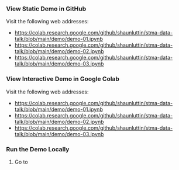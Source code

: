 ### View Static Demo in GitHub

Visit the following web addresses:

- https://colab.research.google.com/github/shaunluttin/stma-data-talk/blob/main/demo/demo-01.ipynb
- https://colab.research.google.com/github/shaunluttin/stma-data-talk/blob/main/demo/demo-02.ipynb
- https://colab.research.google.com/github/shaunluttin/stma-data-talk/blob/main/demo/demo-03.ipynb

### View Interactive Demo in Google Colab

Visit the following web addresses:

- https://colab.research.google.com/github/shaunluttin/stma-data-talk/blob/main/demo/demo-01.ipynb
- https://colab.research.google.com/github/shaunluttin/stma-data-talk/blob/main/demo/demo-02.ipynb
- https://colab.research.google.com/github/shaunluttin/stma-data-talk/blob/main/demo/demo-03.ipynb

### Run the Demo Locally

1. Go to
